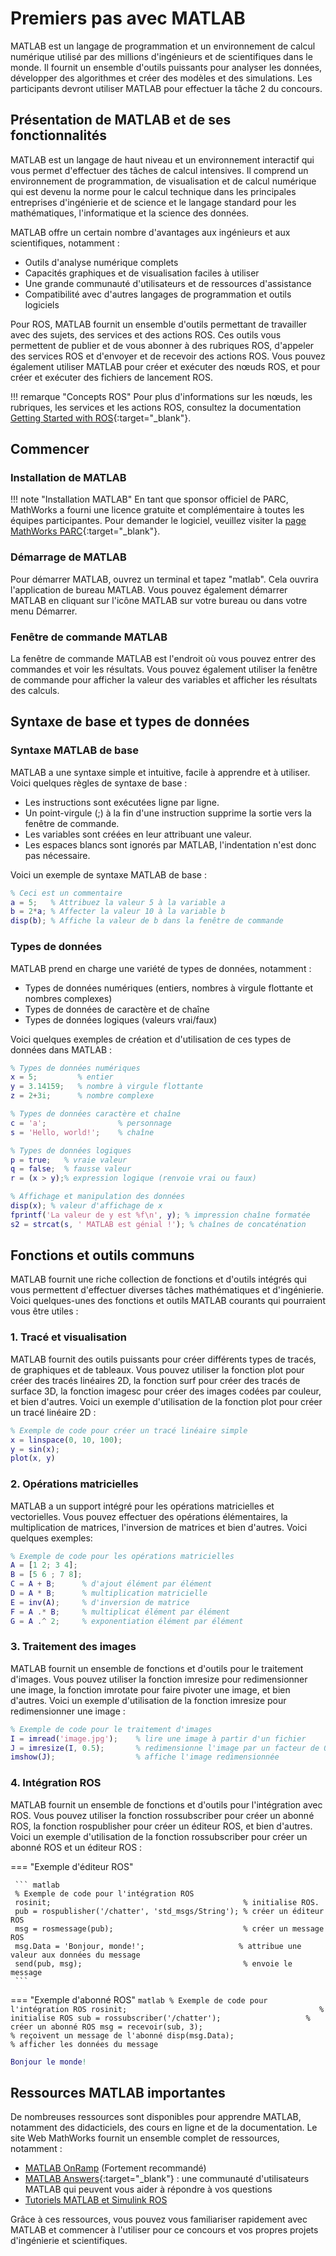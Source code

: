 # Premiers pas avec MATLAB

MATLAB est un langage de programmation et un environnement de calcul numérique utilisé par des millions d'ingénieurs et de scientifiques dans le monde. Il fournit un ensemble d'outils puissants pour analyser les données, développer des algorithmes et créer des modèles et des simulations.
Les participants devront utiliser MATLAB pour effectuer la tâche 2 du concours.

## Présentation de MATLAB et de ses fonctionnalités

MATLAB est un langage de haut niveau et un environnement interactif qui vous permet d'effectuer des tâches de calcul intensives. Il comprend un environnement de programmation, de visualisation et de calcul numérique qui est devenu la norme pour le calcul technique dans les principales entreprises d'ingénierie et de science et le langage standard pour les mathématiques, l'informatique et la science des données.

MATLAB offre un certain nombre d'avantages aux ingénieurs et aux scientifiques, notamment :

* Outils d'analyse numérique complets
* Capacités graphiques et de visualisation faciles à utiliser
* Une grande communauté d'utilisateurs et de ressources d'assistance
* Compatibilité avec d'autres langages de programmation et outils logiciels

Pour ROS, MATLAB fournit un ensemble d'outils permettant de travailler avec des sujets, des services et des actions ROS. Ces outils vous permettent de publier et de vous abonner à des rubriques ROS, d'appeler des services ROS et d'envoyer et de recevoir des actions ROS. Vous pouvez également utiliser MATLAB pour créer et exécuter des nœuds ROS, et pour créer et exécuter des fichiers de lancement ROS.

!!! remarque "Concepts ROS"
     Pour plus d'informations sur les nœuds, les rubriques, les services et les actions ROS, consultez la documentation [Getting Started with ROS](/getting-started-tutorials/getting-started-with-ros/){:target="_blank"}.

## Commencer

### Installation de MATLAB

!!! note "Installation MATLAB"
     En tant que sponsor officiel de PARC, MathWorks a fourni une licence gratuite et complémentaire à toutes les équipes participantes. Pour demander le logiciel, veuillez visiter la [page MathWorks PARC](https://www.mathworks.com/academia/student-competitions/PARC.html){:target="_blank"}.

### Démarrage de MATLAB

Pour démarrer MATLAB, ouvrez un terminal et tapez "matlab". Cela ouvrira l'application de bureau MATLAB. Vous pouvez également démarrer MATLAB en cliquant sur l'icône MATLAB sur votre bureau ou dans votre menu Démarrer.

### Fenêtre de commande MATLAB

La fenêtre de commande MATLAB est l'endroit où vous pouvez entrer des commandes et voir les résultats. Vous pouvez également utiliser la fenêtre de commande pour afficher la valeur des variables et afficher les résultats des calculs.

## Syntaxe de base et types de données

### Syntaxe MATLAB de base

MATLAB a une syntaxe simple et intuitive, facile à apprendre et à utiliser. Voici quelques règles de syntaxe de base :

* Les instructions sont exécutées ligne par ligne.
* Un point-virgule (;) à la fin d'une instruction supprime la sortie vers la fenêtre de commande.
* Les variables sont créées en leur attribuant une valeur.
* Les espaces blancs sont ignorés par MATLAB, l'indentation n'est donc pas nécessaire.

Voici un exemple de syntaxe MATLAB de base :

``` matlab
% Ceci est un commentaire
a = 5;   % Attribuez la valeur 5 à la variable a
b = 2*a; % Affecter la valeur 10 à la variable b
disp(b); % Affiche la valeur de b dans la fenêtre de commande
```

### Types de données
MATLAB prend en charge une variété de types de données, notamment :

* Types de données numériques (entiers, nombres à virgule flottante et nombres complexes)
* Types de données de caractère et de chaîne
* Types de données logiques (valeurs vrai/faux)

Voici quelques exemples de création et d'utilisation de ces types de données dans MATLAB :

``` matlab
% Types de données numériques
x = 5;         % entier
y = 3.14159;   % nombre à virgule flottante
z = 2+3i;      % nombre complexe

% Types de données caractère et chaîne
c = 'a';                % personnage
s = 'Hello, world!';    % chaîne

% Types de données logiques
p = true;   % vraie valeur
q = false;  % fausse valeur
r = (x > y);% expression logique (renvoie vrai ou faux)

% Affichage et manipulation des données
disp(x); % valeur d'affichage de x
fprintf('La valeur de y est %f\n', y); % impression chaîne formatée
s2 = strcat(s, ' MATLAB est génial !'); % chaînes de concaténation
```

## Fonctions et outils communs

MATLAB fournit une riche collection de fonctions et d'outils intégrés qui vous permettent d'effectuer diverses tâches mathématiques et d'ingénierie. Voici quelques-unes des fonctions et outils MATLAB courants qui pourraient vous être utiles :

### 1. Tracé et visualisation

MATLAB fournit des outils puissants pour créer différents types de tracés, de graphiques et de tableaux. Vous pouvez utiliser la fonction plot pour créer des tracés linéaires 2D, la fonction surf pour créer des tracés de surface 3D, la fonction imagesc pour créer des images codées par couleur, et bien d'autres. Voici un exemple d'utilisation de la fonction plot pour créer un tracé linéaire 2D :

``` matlab
% Exemple de code pour créer un tracé linéaire simple
x = linspace(0, 10, 100);
y = sin(x);
plot(x, y)
```

### 2. Opérations matricielles

MATLAB a un support intégré pour les opérations matricielles et vectorielles. Vous pouvez effectuer des opérations élémentaires, la multiplication de matrices, l'inversion de matrices et bien d'autres. Voici quelques exemples:

``` matlab
% Exemple de code pour les opérations matricielles
A = [1 2; 3 4];
B = [5 6 ; 7 8];
C = A + B;      % d'ajout élément par élément
D = A * B;      % multiplication matricielle
E = inv(A);     % d'inversion de matrice
F = A .* B;     % multiplicat élément par élément
G = A .^ 2;     % exponentiation élément par élément
```

### 3. Traitement des images

MATLAB fournit un ensemble de fonctions et d'outils pour le traitement d'images. Vous pouvez utiliser la fonction imresize pour redimensionner une image, la fonction imrotate pour faire pivoter une image, et bien d'autres. Voici un exemple d'utilisation de la fonction imresize pour redimensionner une image :

``` matlab
% Exemple de code pour le traitement d'images
I = imread('image.jpg');    % lire une image à partir d'un fichier
J = imresize(I, 0.5);       % redimensionne l'image par un facteur de 0.5
imshow(J);                  % affiche l'image redimensionnée
```

### 4. Intégration ROS

MATLAB fournit un ensemble de fonctions et d'outils pour l'intégration avec ROS. Vous pouvez utiliser la fonction rossubscriber pour créer un abonné ROS, la fonction rospublisher pour créer un éditeur ROS, et bien d'autres. Voici un exemple d'utilisation de la fonction rossubscriber pour créer un abonné ROS et un éditeur ROS :

=== "Exemple d'éditeur ROS"

     ``` matlab
     % Exemple de code pour l'intégration ROS
     rosinit;                                           % initialise ROS.
     pub = rospublisher('/chatter', 'std_msgs/String'); % créer un éditeur ROS
     msg = rosmessage(pub);                             % créer un message ROS
     msg.Data = 'Bonjour, monde!';                     % attribue une valeur aux données du message
     send(pub, msg);                                    % envoie le message
     ```
=== "Exemple d'abonné ROS"
     ``` matlab
     % Exemple de code pour l'intégration ROS
     rosinit;                                           % initialise ROS
     sub = rossubscriber('/chatter');                   % créer un abonné ROS
     msg = recevoir(sub, 3);                            % reçoivent un message de l'abonné
     disp(msg.Data);                                    % afficher les données du message
     ```

``` matlab
Bonjour le monde!
```

## Ressources MATLAB importantes
De nombreuses ressources sont disponibles pour apprendre MATLAB, notamment des didacticiels, des cours en ligne et de la documentation. Le site Web MathWorks fournit un ensemble complet de ressources, notamment :

<!-- * [Tutoriel Premiers pas avec MATLAB](https://www.mathworks.com/help/matlab/getting-started-with-matlab.html){:target="_blank"} -->
* [MATLAB OnRamp](https://matlabacademy.mathworks.com/details/matlab-onramp/gettingstarted) (Fortement recommandé)
* [MATLAB Answers](https://www.mathworks.com/matlabcentral/answers/){:target="_blank"} : une communauté d'utilisateurs MATLAB qui peuvent vous aider à répondre à vos questions
* [Tutoriels MATLAB et Simulink ROS](https://github.com/mathworks-robotics/matlab-and-simulink-ros-tutorials)

Grâce à ces ressources, vous pouvez vous familiariser rapidement avec MATLAB et commencer à l'utiliser pour ce concours et vos propres projets d'ingénierie et scientifiques.